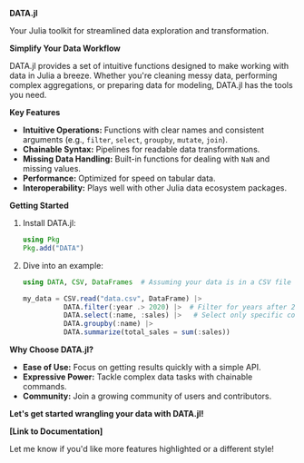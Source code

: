 **DATA.jl**

Your Julia toolkit for streamlined data exploration and transformation.

**Simplify Your Data Workflow**

DATA.jl provides a set of intuitive functions designed to make working with data in Julia a breeze. Whether you're cleaning messy data, performing complex aggregations, or preparing data for modeling, DATA.jl has the tools you need.

**Key Features**

* **Intuitive Operations:** Functions with clear names and consistent arguments (e.g., `filter`, `select`, `groupby`, `mutate`, `join`).
* **Chainable Syntax:**  Pipelines for readable data transformations.
* **Missing Data Handling:** Built-in functions for dealing with `NaN` and missing values.
* **Performance:** Optimized for speed on tabular data.
* **Interoperability:**  Plays well with other Julia data ecosystem packages.

**Getting Started**

1. Install DATA.jl:
   ```julia
   using Pkg
   Pkg.add("DATA")
   ```

2. Dive into an example:
   ```julia
   using DATA, CSV, DataFrames  # Assuming your data is in a CSV file

   my_data = CSV.read("data.csv", DataFrame) |>
             DATA.filter(:year .> 2020) |>  # Filter for years after 2020
             DATA.select(:name, :sales) |>   # Select only specific columns
             DATA.groupby(:name) |>
             DATA.summarize(total_sales = sum(:sales))
   ```

**Why Choose DATA.jl?**

* **Ease of Use:**  Focus on getting results quickly with a simple API.
* **Expressive Power:** Tackle complex data tasks with chainable commands.
* **Community:** Join a growing community of users and contributors.

**Let's get started wrangling your data with DATA.jl!**

**[Link to Documentation]** 

Let me know if you'd like more features highlighted or a different style!
